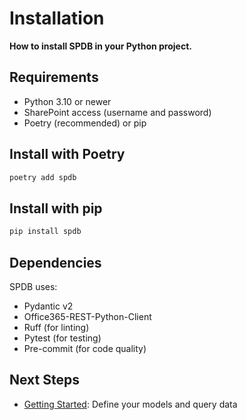 # Installation

**How to install SPDB in your Python project.**

## Requirements

- Python 3.10 or newer
- SharePoint access (username and password)
- Poetry (recommended) or pip

## Install with Poetry

```sh
poetry add spdb
```

## Install with pip

```sh
pip install spdb
```

## Dependencies

SPDB uses:

- Pydantic v2
- Office365-REST-Python-Client
- Ruff (for linting)
- Pytest (for testing)
- Pre-commit (for code quality)

## Next Steps

- [Getting Started](getting_started.md): Define your models and query data
